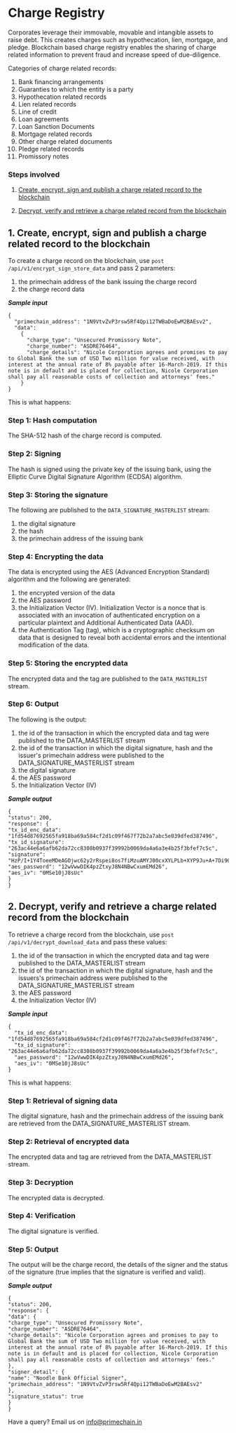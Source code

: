# Charge Registry

Corporates leverage their immovable, movable and intangible assets to raise debt. This creates charges such as hypothecation, lien, mortgage, and pledge. Blockchain based charge registry enables the sharing of charge related information to prevent fraud and increase speed of due-diligence. 

Categories of charge related records:
1. Bank financing arrangements
2. Guaranties to which the entity is a party
3. Hypothecation related records
4. Lien related records
5. Line of credit
6. Loan agreements
7. Loan Sanction Documents
8. Mortgage related records
9. Other charge related documents
10. Pledge related records
11. Promissory notes

### Steps involved

1. [Create, encrypt, sign and publish a charge related record to the blockchain](#1-create,-encrypt,-sign-and-publish-a-charge-related-record-to-the-blockchain)

2. [Decrypt, verify and retrieve a charge related record from the blockchain](#2-decrypt,-verify-and-retrieve-a-charge-related-record-from-the-blockchain)


## 1. Create, encrypt, sign and publish a charge related record to the blockchain
To create a charge record on the blockchain, use `post /api/v1/encrypt_sign_store_data` and pass 2 parameters: 
1. the primechain address of the bank issuing the charge record
2. the charge record data 

***Sample input***
```
{
  "primechain_address": "1N9VtvZvP3rsw5Rf4Qpi12TWBaDoEwM2BAEsv2",
  "data": 
    {
      "charge_type": "Unsecured Promissory Note",
      "charge_number": "ASDRE76464",
      "charge_details": "Nicole Corporation agrees and promises to pay to Global Bank the sum of USD Two million for value received, with interest at the annual rate of 8% payable after 16-March-2019. If this note is in default and is placed for collection, Nicole Corporation shall pay all reasonable costs of collection and attorneys' fees."    
    }
}
```
This is what happens:   

### Step 1: Hash computation
The SHA-512 hash of the charge record is computed.

### Step 2: Signing
The hash is signed using the private key of the issuing bank, using the Elliptic Curve Digital Signature Algorithm (ECDSA) algorithm.

### Step 3: Storing the signature
The following are published to the `DATA_SIGNATURE_MASTERLIST` stream:
1. the digital signature
2. the hash
3. the primechain address of the issuing bank 

### Step 4: Encrypting the data
The data is encrypted using the AES (Advanced Encryption Standard) algorithm and the following are generated: 
1. the encrypted version of the data
2. the AES password
3. the Initialization Vector (IV). Initialization Vector is a nonce that is associated with an invocation of authenticated encryption on a particular plaintext and Additional Authenticated Data (AAD).   
4. the Authentication Tag (tag), which is a cryptographic checksum on data that is designed to reveal both accidental errors and the intentional modification of the data.

### Step 5: Storing the encrypted data
The encrypted data and the tag are published to the `DATA_MASTERLIST` stream.

### Step 6: Output 
The following is the output:
1. the id of the transaction in which the encrypted data and tag were published to the DATA_MASTERLIST stream
2. the id of the transaction in which the digital signature, hash and the issuer's primechain address were published to the DATA_SIGNATURE_MASTERLIST stream
3. the digital signature
3. the AES password
4. the Initialization Vector (IV)

***Sample output***
```
{
"status": 200,
"response": {
"tx_id_enc_data": "1fd54d87692565fa918ba69a584cf2d1c09f467f72b2a7abc5e039dfed387496",
"tx_id_signature": "263ac44e6a6afb62da72cc8308b0937f39992b0069da4a6a3e4b25f3bfef7c5c",
"signature": "HzP/I+1Y4ToeeMDeAGOjwc62y2rRspei8os7fiMzuAMYJ00cxXYLPLb+XYP9Ju+A+7Di9QLZKN/na/2qUAGZvgo=",
"aes_password": "12wVwwDIK4pzZtxyJ8N4NBwCxumEMd26",
"aes_iv": "0MSe10jJ8sUc"
}
}
```

## 2. Decrypt, verify and retrieve a charge related record from the blockchain
To retrieve a charge record from the blockchain, use `post /api/v1/decrypt_download_data` and pass these values:
1. the id of the transaction in which the encrypted data and tag were published to the DATA_MASTERLIST stream
2. the id of the transaction in which the digital signature, hash and the issuers's primechain address were published to the DATA_SIGNATURE_MASTERLIST stream
3. the AES password
4. the Initialization Vector (IV)

***Sample input***
```
{
  "tx_id_enc_data": "1fd54d87692565fa918ba69a584cf2d1c09f467f72b2a7abc5e039dfed387496",
  "tx_id_signature": "263ac44e6a6afb62da72cc8308b0937f39992b0069da4a6a3e4b25f3bfef7c5c",
  "aes_password": "12wVwwDIK4pzZtxyJ8N4NBwCxumEMd26",
  "aes_iv": "0MSe10jJ8sUc"
}
```
This is what happens:   

### Step 1: Retrieval of signing data 
The digital signature, hash and the primechain address of the issuing bank are retrieved from the DATA_SIGNATURE_MASTERLIST stream.

### Step 2: Retrieval of encrypted data 
The encrypted data and tag are retrieved from the DATA_MASTERLIST stream.

### Step 3: Decryption
The encrypted data is decrypted.

### Step 4: Verification
The digital signature is verified.

### Step 5: Output
The output will be the charge record, the details of the signer and the status of the signature (true implies that the signature is verified and valid).

***Sample output***
```
{
"status": 200,
"response": {
"data": {
"charge_type": "Unsecured Promissory Note",
"charge_number": "ASDRE76464",
"charge_details": "Nicole Corporation agrees and promises to pay to Global Bank the sum of USD Two million for value received, with interest at the annual rate of 8% payable after 16-March-2019. If this note is in default and is placed for collection, Nicole Corporation shall pay all reasonable costs of collection and attorneys' fees."
},
"signer_detail": {
"name": "Noodle Bank Official Signer",
"primechain_address": "1N9VtvZvP3rsw5Rf4Qpi12TWBaDoEwM2BAEsv2"
},
"signature_status": true
}
}
```

Have a query? Email us on info@primechain.in
